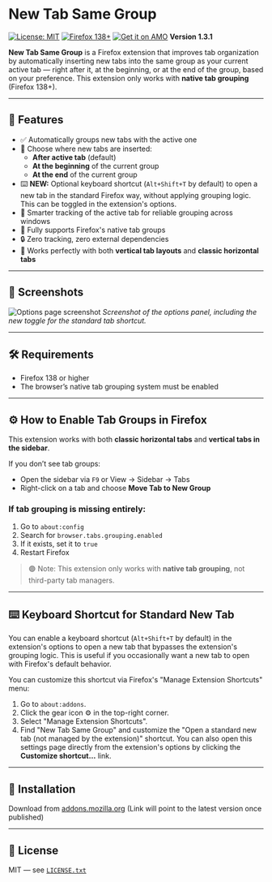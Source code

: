 # New Tab Same Group

[![License: MIT](https://img.shields.io/badge/license-MIT-blue.svg)](LICENSE.txt)
[![Firefox 138+](https://img.shields.io/badge/firefox-138%2B-orange)](https://addons.mozilla.org/en-US/firefox/addon/new-tab-same-group/)
[![Get it on AMO](https://img.shields.io/amo/v/new-tab-same-group?label=Get%20on%20AMO)](https://addons.mozilla.org/en-US/firefox/addon/new-tab-same-group/)
**Version 1.3.1**
 
**New Tab Same Group** is a Firefox extension that improves tab organization by automatically inserting new tabs into the same group as your current active tab — right after it, at the beginning, or at the end of the group, based on your preference.
This extension only works with **native tab grouping** (Firefox 138+).

---

## 🚀 Features

- ✅ Automatically groups new tabs with the active one
- 🎯 Choose where new tabs are inserted:
  - **After active tab** (default)
  - **At the beginning** of the current group
  - **At the end** of the current group
- ⌨️ **NEW:** Optional keyboard shortcut (`Alt+Shift+T` by default) to open a new tab in the standard Firefox way, without applying grouping logic. This can be toggled in the extension's options.
- 🧠 Smarter tracking of the active tab for reliable grouping across windows
- 🖤 Fully supports Firefox's native tab groups
- 🔒 Zero tracking, zero external dependencies
- 🧩 Works perfectly with both **vertical tab layouts** and **classic horizontal tabs**

---

## 📸 Screenshots

![Options page screenshot](images/new-tab-same-group-capture-2.jpg)
*Screenshot of the options panel, including the new toggle for the standard tab shortcut.*

---

## 🛠 Requirements

- Firefox 138 or higher
- The browser’s native tab grouping system must be enabled

---

## ⚙️ How to Enable Tab Groups in Firefox

This extension works with both **classic horizontal tabs** and **vertical tabs in the sidebar**.

If you don’t see tab groups:

- Open the sidebar via `F9` or View → Sidebar → Tabs
- Right-click on a tab and choose **Move Tab to New Group**

### If tab grouping is missing entirely:

1. Go to `about:config`
2. Search for `browser.tabs.grouping.enabled`
3. If it exists, set it to `true`
4. Restart Firefox

> 🟣 Note: This extension only works with **native tab grouping**, not third-party tab managers.

---

## ⌨️ Keyboard Shortcut for Standard New Tab

You can enable a keyboard shortcut (`Alt+Shift+T` by default) in the extension's options to open a new tab that bypasses the extension's grouping logic. This is useful if you occasionally want a new tab to open with Firefox's default behavior.

You can customize this shortcut via Firefox's "Manage Extension Shortcuts" menu:
1. Go to `about:addons`.
2. Click the gear icon ⚙️ in the top-right corner.
3. Select "Manage Extension Shortcuts".
4. Find "New Tab Same Group" and customize the "Open a standard new tab (not managed by the extension)" shortcut.
   You can also open this settings page directly from the extension's options by clicking the **Customize shortcut…** link.

---

## 🧩 Installation

Download from [addons.mozilla.org](https://addons.mozilla.org/en-US/firefox/addon/new-tab-same-group/) (Link will point to the latest version once published)

---

## 📝 License

MIT — see [`LICENSE.txt`](LICENSE.txt)
